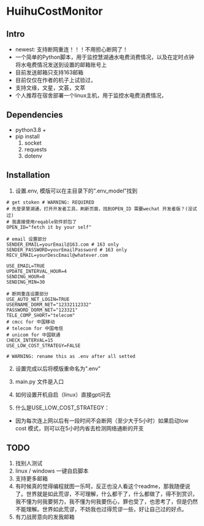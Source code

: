 ﻿# HuihuCostMonitor

## Intro

- newest: 支持断网重连！！！不用担心断网了！
- 一个简单的Python脚本，用于监控慧湖通水电费消费情况，以及在定时点钟将水电费情况发送到设置的邮箱账号上
- 目前发送邮箱只支持163邮箱
- 目前仅仅在作者的机子上试验过，
- 支持文缘，文星，文荟，文萃
- 个人推荐在宿舍部署一个linux主机，用于监控水电费消费情况，

## Dependencies

- python3.8 +
- pip install
    1. socket
    2. requests
    3. dotenv

## Installation

1. 设置.env, 模版可以在主目录下的".env_model"找到

```env
# get stoken # WARNING: REQUIRED
# 先登录慧湖通，打开开发者工具，刷新页面，找到OPEN_ID 需要wechat 开发者版？(没试过)
# 我直接使用reqable软件抓包了
OPEN_ID="fetch it by your self"

# email 设置部分
SENDER_EMAIL=yourEmail@163.com # 163 only
SENDER_PASSWORD=yourEmailPassword # 163 only
RECV_EMAIL=yourDescEmail@whatever.com

USE_EMAIL=TRUE
UPDATE_INTERVAL_HOUR=4
SENDING_HOUR=8
SENDING_MIN=30

# 断网重连设置部分
USE_AUTO_NET_LOGIN=TRUE
USERNAME_DORM_NET="12332112332"
PASSWORD_DORM_NET="123321"
TELE_COMP_SHORT="telecom"
# cmcc for 中国移动
# telecom for 中国电信
# unicom for 中国联通
CHECK_INTERVAL=15
USE_LOW_COST_STRATEGY=FALSE

# WARNING: rename this as .env after all setted
```

2. 设置完成以后将模版重命名为".env"

3. main.py 文件是入口

4. 如何设置开机自启（linux）直接gpt问去

5. 什么是USE_LOW_COST_STRATEGY：

- 因为每次连上网以后有一段时间不会断网（至少大于5小时）如果启动low cost 模式，则可以在5小时内省去检测网络通断的开支

## TODO

1. 找别人测试
2. linux / windows 一键自启脚本
3. 支持更多邮箱
4. 有时候真的觉得编程就图一乐呵，反正也没人看这个readme，那我随便说了。世界就是如此荒谬，不可理解，什么都干了，什么都做了，得不到赏识，我不懂为何我要努力，我不懂为何我要伤心，罪也受了，也思考了，但是仍然不能理解。世界如此荒谬，不妨我也过得荒谬一些，好让自己过的好点。
5. 有刀战房意向的发我邮箱
